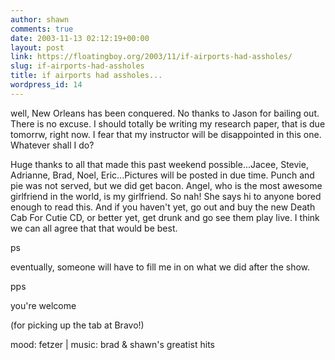 ```yaml
---
author: shawn
comments: true
date: 2003-11-13 02:12:19+00:00
layout: post
link: https://floatingboy.org/2003/11/if-airports-had-assholes/
slug: if-airports-had-assholes
title: if airports had assholes...
wordpress_id: 14
---
```


well, New Orleans has been conquered. No thanks to Jason for bailing
out. There is no excuse. I should totally be writing my research paper,
that is due tomorrw, right now. I fear that my instructor will be
disappointed in this one. Whatever shall I do?

Huge thanks to all that made this past weekend possible...Jacee,
Stevie, Adrianne, Brad, Noel, Eric...Pictures will be posted in due
time. Punch and pie was not served, but we did get bacon. Angel, who is
the most awesome girlfriend in the world, is my girlfriend. So nah! She
says hi to anyone bored enough to read this. And if you haven't yet, go
out and buy the new Death Cab For Cutie CD, or better yet, get drunk
and go see them play live. I think we can all agree that that would be
best.

ps

eventually, someone will have to fill me in on what we did after the show.

pps

you're welcome

(for picking up the tab at Bravo!)

mood: fetzer | music: brad & shawn's greatist hits
